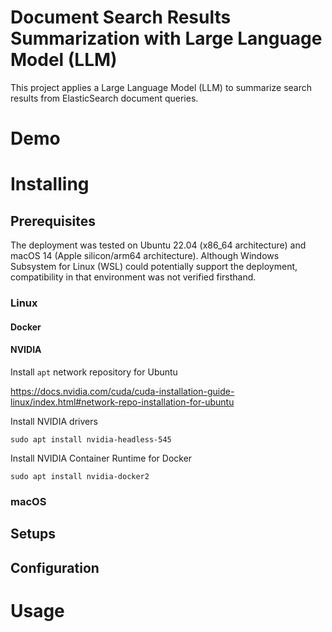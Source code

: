 # Document Search Results Summarization with Large Language Model (LLM)

This project applies a Large Language Model (LLM) to summarize search results from ElasticSearch document queries.

# Demo

# Installing

## Prerequisites

The deployment was tested on Ubuntu 22.04 (x86_64 architecture) and macOS 14 (Apple silicon/arm64 architecture). Although Windows Subsystem for Linux (WSL) could potentially support the deployment, compatibility in that environment was not verified firsthand.

### Linux

#### Docker

#### NVIDIA

Install `apt` network repository for Ubuntu

https://docs.nvidia.com/cuda/cuda-installation-guide-linux/index.html#network-repo-installation-for-ubuntu

Install NVIDIA drivers

```
sudo apt install nvidia-headless-545
```

Install NVIDIA Container Runtime for Docker

```
sudo apt install nvidia-docker2
```

### macOS

## Setups

## Configuration

# Usage


